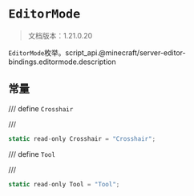 # `EditorMode`

> 文档版本：1.21.0.20

`EditorMode`枚举。script_api.@minecraft/server-editor-bindings.editormode.description

## 常量

/// define
`Crosshair`


///

```js
static read-only Crosshair = "Crosshair";
```


/// define
`Tool`


///

```js
static read-only Tool = "Tool";
```

